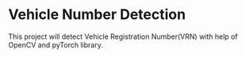 # Vehicle Number Detection

This project will detect Vehicle Registration Number(VRN) with help of OpenCV and pyTorch library.

